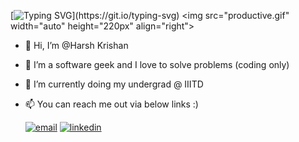 [![Typing SVG](https://readme-typing-svg.demolab.com?font=Fira+Code&size=30&duration=2500&pause=500&center=true&vCenter=true&multiline=true&width=1200&height=100&lines=Hi+there!;Welcome+to+my+GitHub+Profile...)](https://git.io/typing-svg)
<img src="productive.gif" width="auto" height="220px" align="right">




- 👋 Hi, I’m @Harsh Krishan
- 👀 I’m a software geek and I love to solve problems (coding only) 
- 🌱 I’m currently doing my undergrad @ IIITD
- 📫 You can reach me out via below links :)

  <a href="mailto:krishanharsh82@gmail.com"><img src="https://img.icons8.com/color/32/000000/gmail.png" alt="email"/></a>
  <a href="https://www.linkedin.com/in/harshkrishan/"><img src="https://img.icons8.com/color/32/000000/linkedin.png" alt="linkedin" height="35px" width="auto"/></a>

<!---
HarshKrishan/HarshKrishan is a ✨ special ✨ repository because its `README.md` (this file) appears on your GitHub profile.
You can click the Preview link to take a look at your changes.
--->
